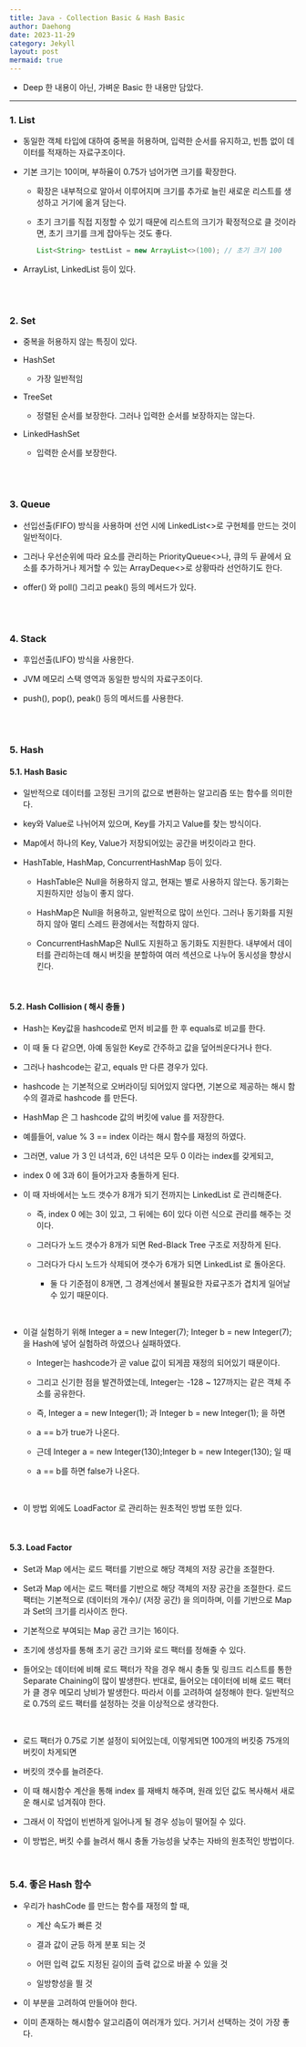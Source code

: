 ```yaml
---
title: Java - Collection Basic & Hash Basic
author: Daehong
date: 2023-11-29
category: Jekyll
layout: post
mermaid: true
---
```


* Deep 한 내용이 아닌, 가벼운 Basic 한 내용만 담았다.

<hr>

### 1. List

- 동일한 객체 타입에 대하여 중복을 허용하며, 입력한 순서를 유지하고, 빈틈 없이 데이터를 적재하는 자료구조이다.

- 기본 크기는 10이며, 부하율이 0.75가 넘어가면 크기를 확장한다.

	- 확장은 내부적으로 알아서 이루어지며 크기를 추가로 늘린 새로운 리스트를 생성하고 거기에 옮겨 담는다.

	- 초기 크기를 직접 지정할 수 있기 때문에 리스트의 크기가 확정적으로 클 것이라면, 초기 크기를 크게 잡아두는 것도 좋다.

		```java
		List<String> testList = new ArrayList<>(100); // 초기 크기 100

		```
- ArrayList, LinkedList 등이 있다.

<br>
<br>

### 2. Set
- 중복을 허용하지 않는 특징이 있다.

- HashSet
	- 가장 일반적임
	
- TreeSet
	- 정렬된 순서를 보장한다. 그러나 입력한 순서를 보장하지는 않는다.
	
- LinkedHashSet
	- 입력한 순서를 보장한다.
	
<br>
<br>

### 3. Queue
- 선입선출(FIFO) 방식을 사용하며 선언 시에 LinkedList<>로 구현체를 만드는 것이 일반적이다.

- 그러나 우선순위에 따라 요소를 관리하는 PriorityQueue<>나, 큐의 두 끝에서 요소를 추가하거나 제거할 수 있는 ArrayDeque<>로 상황따라 선언하기도 한다.

- offer() 와 poll() 그리고 peak() 등의 메서드가 있다.

<br>
<br>

### 4. Stack
- 후입선출(LIFO) 방식을 사용한다.

- JVM 메모리 스택 영역과 동일한 방식의 자료구조이다.

- push(), pop(), peak() 등의 메서드를 사용한다.

<br>
<br>

### 5. Hash

#### 5.1. Hash Basic
- 일반적으로 데이터를 고정된 크기의 값으로 변환하는 알고리즘 또는 함수를 의미한다.

- key와 Value로 나뉘어져 있으며, Key를 가지고 Value를 찾는 방식이다.

- Map에서 하나의 Key, Value가 저장되어있는 공간을 버킷이라고 한다.

- HashTable, HashMap, ConcurrentHashMap 등이 있다.
	
	- HashTable은 Null을 허용하지 않고, 현재는 별로 사용하지 않는다. 동기화는 지원하지만 성능이 좋지 않다.
	
	- HashMap은 Null을 허용하고, 일반적으로 많이 쓰인다. 그러나 동기화를 지원하지 않아 멀티 스레드 환경에서는 적합하지 않다.
	
	- ConcurrentHashMap은 Null도 지원하고 동기화도 지원한다. 내부에서 데이터를 관리하는데 해시 버킷을 분할하여 여러 섹션으로 나누어 동시성을 향상시킨다.


<br>

#### 5.2. Hash Collision ( 해시 충돌 )
- Hash는 Key값을 hashcode로 먼저 비교를 한 후 equals로 비교를 한다.

- 이 때 둘 다 같으면, 아예 동일한 Key로 간주하고 값을 덮어씌운다거나 한다.

- 그러나 hashcode는 같고, equals 만 다른 경우가 있다.

- hashcode 는 기본적으로 오버라이딩 되어있지 않다면, 기본으로 제공하는 해시 함수의 결과로 hashcode 를 만든다.

- HashMap 은 그 hashcode 값의 버킷에 value 를 저장한다.

- 예를들어, value % 3 == index 이라는 해시 함수를 재정의 하였다.

- 그러면, value 가 3 인 녀석과, 6인 녀석은 모두 0 이라는 index를 갖게되고, 

- index 0 에 3과 6이 들어가고자 충돌하게 된다.

- 이 때 자바에서는 노드 갯수가 8개가 되기 전까지는 LinkedList 로 관리해준다.

	- 즉, index 0 에는 3이 있고, 그 뒤에는 6이 있다 이런 식으로 관리를 해주는 것이다.
	
	- 그러다가 노드 갯수가 8개가 되면 Red-Black Tree 구조로 저장하게 된다.
	
	- 그러다가 다시 노드가 삭제되어 갯수가 6개가 되면 LinkedList 로 돌아온다.
	
		- 둘 다 기준점이 8개면, 그 경계선에서 불필요한 자료구조가 겹치게 일어날 수 있기 때문이다.

<br>

- 이걸 실험하기 위해 Integer a = new Integer(7); Integer b = new Integer(7); 을 Hash에 넣어 실험하려 하였으나 실패하였다.

	- Integer는 hashcode가 곧 value 값이 되게끔 재정의 되어있기 때문이다.

	- 그리고 신기한 점을 발견하였는데, Integer는 -128 ~ 127까지는 같은 객체 주소를 공유한다.

	- 즉, Integer a = new Integer(1); 과 Integer b = new Integer(1); 을 하면

	- a == b가 true가 나온다.

	- 근데 Integer a = new Integer(130);Integer b = new Integer(130); 일 때

	- a == b를 하면 false가 나온다.
	
<br>

- 이 방법 외에도 LoadFactor 로 관리하는 원초적인 방법 또한 있다.

<br>

#### 5.3. Load Factor
- Set과 Map 에서는 로드 팩터를 기반으로 해당 객체의 저장 공간을 조절한다.

- Set과 Map 에서는 로드 팩터를 기반으로 해당 객체의 저장 공간을 조절한다. 로드 팩터는 기본적으로 (데이터의 개수)/ (저장 공간) 을 의미하며, 이를 기반으로 Map과 Set의 크기를 리사이즈 한다.

- 기본적으로 부여되는 Map 공간 크기는 16이다.

- 초기에 생성자를 통해 초기 공간 크기와 로드 팩터를 정해줄 수 있다. 

- 들어오는 데이터에 비해 로드 팩터가 작을 경우 해시 충돌 및 링크드 리스트를 통한 Separate Chaining이 많이 발생한다. 반대로, 들어오는 데이터에 비해 로드 팩터가 클 경우 메모리 낭비가 발생한다. 따라서 이를 고려하여 설정해야 한다. 일반적으로 0.75의 로드 팩터를 설정하는 것을 이상적으로 생각한다.

<br>

- 로드 팩터가 0.75로 기본 설정이 되어있는데, 이렇게되면 100개의 버킷중 75개의 버킷이 차게되면

- 버킷의 갯수를 늘려준다.

- 이 때 해시함수 계산을 통해 index 를 재배치 해주며, 원래 있던 값도 복사해서 새로운 해시로 넘겨줘야 한다.

- 그래서 이 작업이 빈번하게 일어나게 될 경우 성능이 떨어질 수 있다.

- 이 방법은, 버킷 수를 늘려서 해시 충돌 가능성을 낮추는 자바의 원초적인 방법이다.

<br>

### 5.4. 좋은 Hash 함수

- 우리가 hashCode 를 만드는 함수를 재정의 할 때,

	- 계산 속도가 빠른 것
	
	- 결과 값이 균등 하게 분포 되는 것
	
	- 어떤 입력 값도 지정된 길이의 츨력 값으로 바꿀 수 있을 것
	
	- 일방향성을 띌 것
	
- 이 부분을 고려하여 만들어야 한다.

- 이미 존재하는 해시함수 알고리즘이 여러개가 있다. 거기서 선택하는 것이 가장 좋다.


<br>
<br>
<br>
<br>
<br>